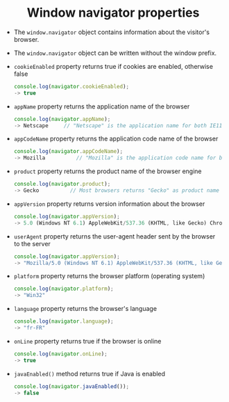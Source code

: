 # <center>Window navigator properties</center>

* The `window.navigator` object contains information about the visitor's browser.
* The `window.navigator` object can be written without the window prefix.

* `cookieEnabled` property returns true if cookies are enabled, otherwise false
    
    ```javascript
    console.log(navigator.cookieEnabled);
    -> true
    ```

* ``appName`` property returns the application name of the browser
    
    ```javascript
    console.log(navigator.appName);
    -> Netscape     // "Netscape" is the application name for both IE11, Chrome, Firefox, and Safari.
    ```

* ``appCodeName`` property returns the application code name of the browser
  
  ```javascript
  console.log(navigator.appCodeName);
  -> Mozilla          // "Mozilla" is the application code name for both Chrome, Firefox, IE, Safari, and Opera.
  ```

* ``product`` property returns the product name of the browser engine
  
  ```javascript
  console.log(navigator.product);
  -> Gecko          // Most browsers returns "Gecko" as product name !!
  ```

* ``appVersion`` property returns version information about the browser
  
  ```javascript
  console.log(navigator.appVersion);
  -> 5.0 (Windows NT 6.1) AppleWebKit/537.36 (KHTML, like Gecko) Chrome/69.0.3497.100 Safari/537.36
  ```

* ``userAgent`` property returns the user-agent header sent by the browser to the server
  
  ```javascript
  console.log(navigator.appVersion);
  -> "Mozilla/5.0 (Windows NT 6.1) AppleWebKit/537.36 (KHTML, like Gecko) Chrome/69.0.3497.100 Safari/537.36"
  ```

* ``platform`` property returns the browser platform (operating system)
  
  ```javascript
  console.log(navigator.platform);
  -> "Win32"
  ```
  
* ``language`` property returns the browser's language
  
  ```javascript
  console.log(navigator.language);
  -> "fr-FR"
  ```

* ``onLine`` property returns true if the browser is online
  
  ```javascript
  console.log(navigator.onLine);
  -> true
  ```
  
* ``javaEnabled()`` method returns true if Java is enabled
  
  ```javascript
  console.log(navigator.javaEnabled());
  -> false
  ```